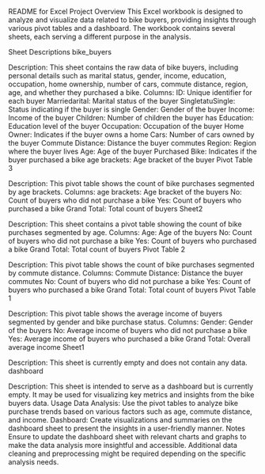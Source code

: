 README for Excel Project
Overview
This Excel workbook is designed to analyze and visualize data related to bike buyers, providing insights through various pivot tables and a dashboard. The workbook contains several sheets, each serving a different purpose in the analysis.

Sheet Descriptions
bike_buyers

Description: This sheet contains the raw data of bike buyers, including personal details such as marital status, gender, income, education, occupation, home ownership, number of cars, commute distance, region, age, and whether they purchased a bike.
Columns:
ID: Unique identifier for each buyer
Marriedarital: Marital status of the buyer
SingletatuSingle: Status indicating if the buyer is single
Gender: Gender of the buyer
Income: Income of the buyer
Children: Number of children the buyer has
Education: Education level of the buyer
Occupation: Occupation of the buyer
Home Owner: Indicates if the buyer owns a home
Cars: Number of cars owned by the buyer
Commute Distance: Distance the buyer commutes
Region: Region where the buyer lives
Age: Age of the buyer
Purchased Bike: Indicates if the buyer purchased a bike
age brackets: Age bracket of the buyer
Pivot Table 3

Description: This pivot table shows the count of bike purchases segmented by age brackets.
Columns:
age brackets: Age bracket of the buyers
No: Count of buyers who did not purchase a bike
Yes: Count of buyers who purchased a bike
Grand Total: Total count of buyers
Sheet2

Description: This sheet contains a pivot table showing the count of bike purchases segmented by age.
Columns:
Age: Age of the buyers
No: Count of buyers who did not purchase a bike
Yes: Count of buyers who purchased a bike
Grand Total: Total count of buyers
Pivot Table 2

Description: This pivot table shows the count of bike purchases segmented by commute distance.
Columns:
Commute Distance: Distance the buyer commutes
No: Count of buyers who did not purchase a bike
Yes: Count of buyers who purchased a bike
Grand Total: Total count of buyers
Pivot Table 1

Description: This pivot table shows the average income of buyers segmented by gender and bike purchase status.
Columns:
Gender: Gender of the buyers
No: Average income of buyers who did not purchase a bike
Yes: Average income of buyers who purchased a bike
Grand Total: Overall average income
Sheet1

Description: This sheet is currently empty and does not contain any data.
dashboard

Description: This sheet is intended to serve as a dashboard but is currently empty. It may be used for visualizing key metrics and insights from the bike buyers data.
Usage
Data Analysis: Use the pivot tables to analyze bike purchase trends based on various factors such as age, commute distance, and income.
Dashboard: Create visualizations and summaries on the dashboard sheet to present the insights in a user-friendly manner.
Notes
Ensure to update the dashboard sheet with relevant charts and graphs to make the data analysis more insightful and accessible.
Additional data cleaning and preprocessing might be required depending on the specific analysis needs.
